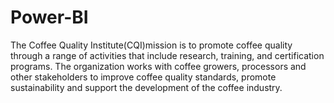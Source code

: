 # Power-BI
The Coffee Quality Institute(CQI)mission is to promote coffee quality through a range of activities that include research, training, and certification programs. The organization works with coffee growers, processors and other stakeholders to improve coffee quality standards, promote sustainability and support the development of the coffee industry.

